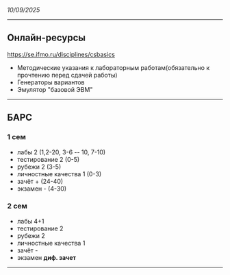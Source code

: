 *10/09/2025*
_______________________________________
## Онлайн-ресурсы
https://se.ifmo.ru/disciplines/csbasics
- Методические указания к лабораторным работам(обязательно к прочтению перед сдачей работы)
- Генераторы вариантов
- Эмулятор "базовой ЭВМ"

__________________________
## БАРС
### 1 сем
- лабы 2 (1,2-20, 3-6 -- 10, 7-10)
- тестирование 2 (0-5)
- рубежи 2 (3-5)
- личностные качества 1 (0-3)
- зачёт + (24-40)
- экзамен - (4-30)
### 2 сем
- лабы 4+1
- тестирование 2
- рубежи 2
- личностные качества 1
- зачёт -
- экзамен **диф. зачет**

----


























